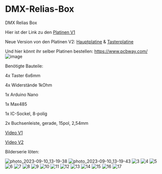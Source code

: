 # DMX-Relias-Box
DMX Relias Box

Hier ist der Link zu den [Platinen V1](https://www.pcbway.com/project/shareproject/DMX_Relias_Box_8fac3e5b.html)

Neue Version von den Platinen V2: [Hauptplatine](https://www.pcbway.com/project/shareproject/DMX_Relias_Box_V2_Hauptplatine_bb684132.html) & [Tasterplatine](https://www.pcbway.com/project/shareproject/DMX_Relias_Box_V2_Tasterplatine_1937a8f5.html)

Und hier könnt ihr selber Platinen bestellen: https://www.pcbway.com/
![image](https://github.com/18-Sunil-18/DMX-Relias-Box/assets/70856050/1870a818-791c-4230-a368-918b2b084c34)



Benötigte Bauteile:

4x Taster 6x6mm

4x Widerstände 1kOhm

1x Arduino Nano

1x Max485

1x IC-Sockel, 8-polig

2x Buchsenleiste, gerade, 15pol, 2,54mm


[Video V1](https://youtu.be/mFOmhPSm-q4?si=2qEoBcIcXKhV_Nbe)

[Video V2](https://youtu.be/8dnrdr6ObjY?si=aLC24d93slA3hnTl)



Bilderserie löten:

![photo_2023-09-10_13-19-38](https://github.com/18-Sunil-18/DMX-Relias-Box/assets/70856050/7169eec6-84a3-4750-9896-1f4e7fee9bf6)
![photo_2023-09-10_13-19-43](https://github.com/18-Sunil-18/DMX-Relias-Box/assets/70856050/319099a2-011c-44a9-87ff-d419ac746d87)
![3](https://github.com/18-Sunil-18/DMX-Relias-Box/assets/70856050/1c4dae35-0d8d-46e8-8a3d-e5501efb7cfb)
![4](https://github.com/18-Sunil-18/DMX-Relias-Box/assets/70856050/bf3b0cb6-eb08-41c5-8a84-3191a67ecdce)
![5](https://github.com/18-Sunil-18/DMX-Relias-Box/assets/70856050/70bf3711-809d-4cbe-9b10-cfef99756ff7)
![6](https://github.com/18-Sunil-18/DMX-Relias-Box/assets/70856050/e3126d82-07b7-43cb-aa9a-eea92ad2aaf1)
![7](https://github.com/18-Sunil-18/DMX-Relias-Box/assets/70856050/ed1dfe82-a77c-486a-aba6-fee41a8eb24d)
![8](https://github.com/18-Sunil-18/DMX-Relias-Box/assets/70856050/24409f8c-013d-4a65-bce3-34199d549183)
![9](https://github.com/18-Sunil-18/DMX-Relias-Box/assets/70856050/0fc4f394-f065-46b1-b95e-908fb37235e6)
![10](https://github.com/18-Sunil-18/DMX-Relias-Box/assets/70856050/0fb14b10-15a8-4772-b23d-64c1066f9bfb)
![11](https://github.com/18-Sunil-18/DMX-Relias-Box/assets/70856050/2214f407-8e7a-45f2-a2f1-7f67ea64bcd5)
![12](https://github.com/18-Sunil-18/DMX-Relias-Box/assets/70856050/8887ac82-98e2-48d9-acd3-2ed98bbee391)
![13](https://github.com/18-Sunil-18/DMX-Relias-Box/assets/70856050/0f29b493-6647-43e0-8051-fad1c25dc76e)
![14](https://github.com/18-Sunil-18/DMX-Relias-Box/assets/70856050/2ea700e4-54c5-49dd-94ac-99487e185d3e)
![15](https://github.com/18-Sunil-18/DMX-Relias-Box/assets/70856050/c2b05f6a-25f3-4278-a8f2-2a500e84140f)
![16](https://github.com/18-Sunil-18/DMX-Relias-Box/assets/70856050/8a9eece1-a9b5-41bd-978c-2569383e416f)
![17](https://github.com/18-Sunil-18/DMX-Relias-Box/assets/70856050/393e7d7c-ffcb-4e49-b1dd-5f0381e34a70)
